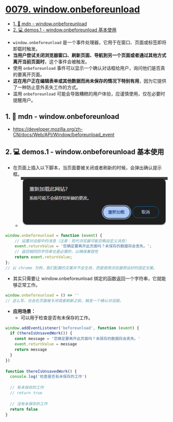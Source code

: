 # [0079. window.onbeforeunload](https://github.com/Tdahuyou/javascript/tree/main/0079.%20window.onbeforeunload)

<!-- region:toc -->
- [1. 🔗 mdn - window.onbeforeunload](#1--mdn---windowonbeforeunload)
- [2. 💻 demos.1 - window.onbeforeunload 基本使用](#2--demos1---windowonbeforeunload-基本使用)
<!-- endregion:toc -->
- `window.onbeforeunload` 是一个事件处理器，它用于在窗口、页面或标签即将卸载时触发。
- **当用户尝试关闭浏览器窗口、刷新页面、导航到另一个页面或者通过其他方式离开当前页面时**，这个事件会被触发。
- 使用 `onbeforeunload` 事件可以显示一个确认对话框给用户，询问他们是否真的要离开页面。
- **这在用户正在编辑表单或其他数据而尚未保存的情况下特别有用**，因为它提供了一种防止意外丢失工作的方式。
- 滥用 `onbeforeunload` 可能会导致糟糕的用户体验，应谨慎使用，仅在必要时提醒用户。

## 1. 🔗 mdn - window.onbeforeunload

- https://developer.mozilla.org/zh-CN/docs/Web/API/Window/beforeunload_event

## 2. 💻 demos.1 - window.onbeforeunload 基本使用

- 在页面上插入以下脚本，当页面要被关闭或者刷新的时候，会弹出确认提示框。
  - ![](assets/2025-01-02-09-46-36.png)

```javascript
window.onbeforeunload = function (event) {
    // 设置对话框中的消息（注意：现代浏览器可能忽略自定义消息）
    event.returnValue = '您确定要离开此页面吗？未保存的数据将会丢失。';
    // 返回相同的字符串也是必需的，以确保兼容性
    return event.returnValue;
};
// 以 chrome 为例，我们配置的文案并不会生效，而是使用浏览器预设好的固定文案。
```

- 其实只需要让 window.onbeforeunload 绑定的函数返回一个字符串，它就能够正常工作。

```js
window.onbeforeunload = () => ''
// 这么写，也会在页面被关闭或者刷新之前，触发一个确认对话框。
```

- **应用场景：**
  - 可以用于检查是否有未保存的工作。

```javascript
window.addEventListener('beforeunload', function (event) {
  if (thereIsUnsavedWork()) {
    const message = '您确定要离开此页面吗？未保存的数据将会丢失。'
    event.returnValue = message
    return message
  }
})

function thereIsUnsavedWork() {
  console.log('检查是否有未保存的工作')

  // 有未保存的工作
  // return true

  // 没有未保存的工作
  return false
}
```

